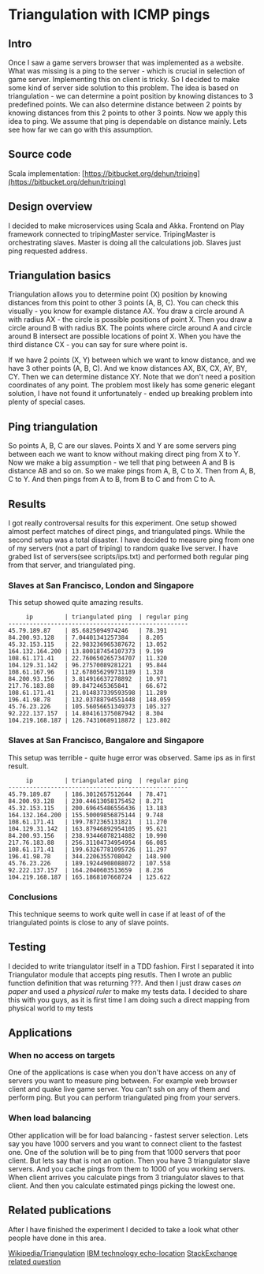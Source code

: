 # Triangulation with ICMP pings #
## Intro ##
Once I saw a game servers browser that was implemented as a website. 
What was missing is a ping to the server - which is crucial in selection of game server.
Implementing this on client is tricky. So I decided to make some kind of server side solution to this problem.
The idea is based on triangulation - we can determine a point position by knowing distances to 3 predefined points.
We can also determine distance between 2 points by knowing distances from this 2 points to other 3 points.
Now we apply this idea to ping. We assume that ping is dependable on distance mainly.
Lets see how far we can go with this assumption.

## Source code ##
Scala implementation: [https://bitbucket.org/dehun/triping](https://bitbucket.org/dehun/triping)

## Design overview  ##
I decided to make microservices using Scala and Akka.
Frontend on Play framework connected to tripingMaster service. TripingMaster is orchestrating slaves.
Master is doing all the calculations job. Slaves just ping requested address.

## Triangulation basics ##
Triangulation allows you to determine point (X) position by knowing distances from this point to other 3 points (A, B, C).
You can check this visually - you know for example distance AX. You draw a circle around A with radius AX - the circle is possible positions of point X.
Then you draw a circle around B with radius BX. The points where circle around A and circle around B intersect are possible locations of point X.
When you have the third distance CX - you can say for sure where point is.

If we have 2 points (X, Y) between which we want to know distance, and we have 3 other points (A, B, C). And we know distances AX, BX, CX, AY, BY, CY.
Then we can determine distance XY. Note that we don't need a position coordinates of any point.
The problem most likely has some generic elegant solution, I have not found it unfortunately - ended up breaking problem into plenty of special cases.

## Ping triangulation ##
So points A, B, C are our slaves. Points X and Y are some servers ping between each we want to know without making direct ping from X to Y.
Now we make a big assumption - we tell that ping between A and B is distance AB and so on.
So we make pings from A, B, C to X. Then from A, B, C to Y. And then pings from A to B, from B to C and from C to A.

## Results ##
I got really controversal results for this experiment.
One setup showed almost perfect matches of direct pings, and triangulated pings. While the second setup was a total disaster.
I have decided to measure ping from one of my servers (not a part of triping) to random quake live server.
I have grabed list of servers(see scripts/ips.txt) and performed both regular ping from that server, and triangulated ping.

### Slaves at San Francisco, London and Singapore ###
This setup showed quite amazing results. 

         ip         | triangulated ping  | regular ping
    ---------------------------------------------------
    45.79.189.87    | 85.6825094974246   | 78.391
    84.200.93.128   | 7.04401341257384   | 8.205
    45.32.153.115   | 22.983236965387672 | 13.052
    164.132.164.200 | 13.800187454107373 | 9.199
    108.61.171.41   | 22.760650265734707 | 11.320
    104.129.31.142  | 96.27570089281221  | 95.844
    108.61.167.96   | 12.678056299731189 | 1.328
    84.200.93.156   | 3.814916637278892  | 10.971
    217.76.183.88   | 89.8472465365841   | 66.672
    108.61.171.41   | 21.014837339593598 | 11.289
    196.41.98.78    | 132.03788794551448 | 148.059
    45.76.23.226    | 105.56056651349373 | 105.327
    92.222.137.157  | 14.804161375087942 | 8.304
    104.219.168.187 | 126.74310689118872 | 123.802

### Slaves at San Francisco, Bangalore and Singapore ###
This setup was terrible - quite huge error was observed.
Same ips as in first result.

         ip         | triangulated ping  | regular ping
    ---------------------------------------------------
    45.79.189.87    | 186.3012657512644  | 78.471
    84.200.93.128   | 230.44613058175452 | 8.271
    45.32.153.115   | 200.69645486556436 | 13.183
    164.132.164.200 | 155.50009856875144 | 9.748
    108.61.171.41   | 199.7872365131821  | 11.270
    104.129.31.142  | 163.87946892954105 | 95.621
    84.200.93.156   | 238.93446078214882 | 10.990
    217.76.183.88   | 256.31104734954954 | 66.085
    108.61.171.41   | 199.63267781095726 | 11.297
    196.41.98.78    | 344.2206355708042  | 148.900
    45.76.23.226    | 189.19244908088072 | 107.558
    92.222.137.157  | 164.2040603513659  | 8.236
    104.219.168.187 | 165.1868107668724  | 125.622

### Conclusions ###
This technique seems to work quite well in case if at least of of the triangulated points is close to any of slave points.

## Testing ##
I decided to write triangulator itself in a TDD fashion. 
First I separated it into Triangulator module that accepts ping resutls. Then I wrote an public function definition that was returning ???.
And then I just draw cases _on paper_ and used a _physical ruler_ to make my tests data. 
I decided to share this with you guys, as it is first time I am doing such a direct mapping from physical world to my tests

## Applications ##
### When no access on targets ###
One of the applications is case when you don't have access on any of servers you want to measure ping between.
For example web browser client and quake live game server. You can't ssh on any of them and perform ping. 
But you can perform triangulated ping from your servers.
### When load balancing ### 
Other application will be for load balancing - fastest server selection.
Lets say you have 1000 servers and you want to connect client to the fastest one.
One of the solution will be to ping from that 1000 servers that poor client.
But lets say that is not an option. Then you have 3 triangulator slave servers. And you cache pings from them to 1000 of you working servers. 
When client arrives you calculate pings from 3 triangulator slaves to that client. And then you calculate estimated pings picking the lowest one.

## Related publications ##
After I have finished the experiment I decided to take a look what other people have done in this area.

[Wikipedia/Triangulation](https://en.wikipedia.org/wiki/Triangulation)
[IBM technology echo-location](http://www.webopedia.com/TERM/P/ping_triangulation.html)
[StackExchange related question](https://electronics.stackexchange.com/questions/68619/triangulate-with-ping)
